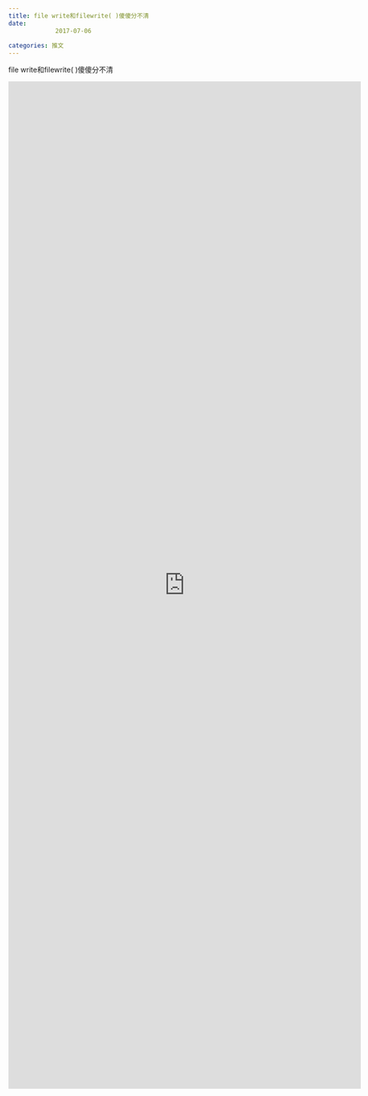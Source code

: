 ```yaml
---
title: file write和filewrite( )傻傻分不清
date: 
             2017-07-06
            
categories: 推文
---
```

file write和filewrite( )傻傻分不清<!--more-->
<iframe src="http://202.114.234.173:8669/appbbs/Stata_Article/@file write和filewrite( )傻傻分不清.htm" width="700px" height="2000px" scrolling="auto" frameborder=0 ></iframe>
